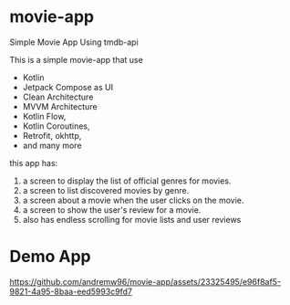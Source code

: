 # movie-app
Simple Movie App Using tmdb-api

This is a simple movie-app that use
- Kotlin
- Jetpack Compose as UI
- Clean Architecture
- MVVM Architecture
- Kotlin Flow,
- Kotlin Coroutines,
- Retrofit, okhttp,
- and many more

this app has:
1. a screen to display the list of official genres for movies.
2. a screen to list discovered movies by genre.
3. a screen about a movie when the user clicks on the movie.
4. a screen to show the user's review for a movie.
5. also has endless scrolling for movie lists and user reviews


# Demo App

https://github.com/andremw96/movie-app/assets/23325495/e96f8af5-9821-4a95-8baa-eed5993c9fd7


